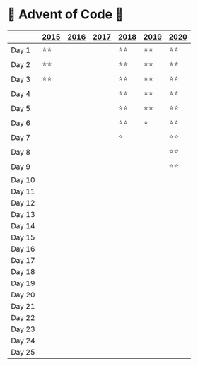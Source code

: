 # :christmas_tree: Advent of Code :christmas_tree:

|        | [2015](https://adventofcode.com/2015) | [2016](https://adventofcode.com/2016) | [2017](https://adventofcode.com/2017) | [2018](https://adventofcode.com/2018) | [2019](https://adventofcode.com/2019) | [2020](https://adventofcode.com/2020) |
| ------ | ------------------------------------- | ------------------------------------- | ------------------------------------- | ------------------------------------- | ------------------------------------- | ------------------------------------- |
| Day 1  | :star::star:                          |                                       |                                       | :star::star:                          | :star::star:                          | :star::star:                          |
| Day 2  | :star::star:                          |                                       |                                       | :star::star:                          | :star::star:                          | :star::star:                          |
| Day 3  | :star::star:                          |                                       |                                       | :star::star:                          | :star::star:                          | :star::star:                          |
| Day 4  |                                       |                                       |                                       | :star::star:                          | :star::star:                          | :star::star:                          |
| Day 5  |                                       |                                       |                                       | :star::star:                          | :star::star:                          | :star::star:                          |
| Day 6  |                                       |                                       |                                       | :star::star:                          | :star:                                | :star::star:                          |
| Day 7  |                                       |                                       |                                       | :star:                                |                                       | :star::star:                          |
| Day 8  |                                       |                                       |                                       |                                       |                                       | :star::star:                          |
| Day 9  |                                       |                                       |                                       |                                       |                                       | :star::star:                          |
| Day 10 |                                       |                                       |                                       |                                       |                                       |                                       |
| Day 11 |                                       |                                       |                                       |                                       |                                       |                                       |
| Day 12 |                                       |                                       |                                       |                                       |                                       |                                       |
| Day 13 |                                       |                                       |                                       |                                       |                                       |                                       |
| Day 14 |                                       |                                       |                                       |                                       |                                       |                                       |
| Day 15 |                                       |                                       |                                       |                                       |                                       |                                       |
| Day 16 |                                       |                                       |                                       |                                       |                                       |                                       |
| Day 17 |                                       |                                       |                                       |                                       |                                       |                                       |
| Day 18 |                                       |                                       |                                       |                                       |                                       |                                       |
| Day 19 |                                       |                                       |                                       |                                       |                                       |                                       |
| Day 20 |                                       |                                       |                                       |                                       |                                       |                                       |
| Day 21 |                                       |                                       |                                       |                                       |                                       |                                       |
| Day 22 |                                       |                                       |                                       |                                       |                                       |                                       |
| Day 23 |                                       |                                       |                                       |                                       |                                       |                                       |
| Day 24 |                                       |                                       |                                       |                                       |                                       |                                       |
| Day 25 |                                       |                                       |                                       |                                       |                                       |                                       |

